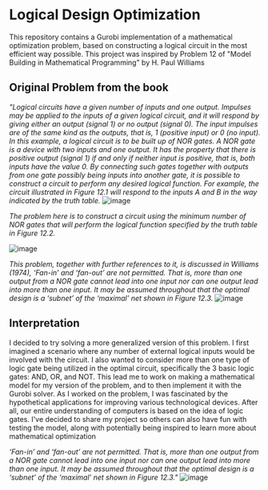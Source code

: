 # Logical Design Optimization

This repository contains a Gurobi implementation of a mathematical optimization problem, based on constructing a logical circuit in the most efficient way possible. This project was inspired by Problem 12 of "Model Building in Mathematical Programming" by H. Paul Williams

## Original Problem from the book
*"Logical circuits have a given number of inputs and one output. Impulses may
be applied to the inputs of a given logical circuit, and it will respond by giving
either an output (signal 1) or no output (signal 0). The input impulses are of the
same kind as the outputs, that is, 1 (positive input) or 0 (no input).
In this example, a logical circuit is to be built up of NOR gates. A NOR
gate is a device with two inputs and one output. It has the property that there
is positive output (signal 1) if and only if neither input is positive, that is, both
inputs have the value 0. By connecting such gates together with outputs from one
gate possibly being inputs into another gate, it is possible to construct a circuit
to perform any desired logical function. For example, the circuit illustrated in
Figure 12.1 will respond to the inputs A and B in the way indicated by the
truth table.*
![image](https://github.com/user-attachments/assets/307a3c87-aa8e-4be5-aee2-c687c1e8a78e)

*The problem here is to construct a circuit using the minimum number of NOR gates that will perform the logical function specified by the truth table in Figure 12.2.*

![image](https://github.com/user-attachments/assets/6c6cefe6-3682-4107-bc9d-5adb5c424302)

*This problem, together with further references to it, is discussed in
Williams (1974), ‘Fan-in’ and ‘fan-out’ are not permitted. That is, more than one output from
a NOR gate cannot lead into one input nor can one output lead into more than
one input.
It may be assumed throughout that the optimal design is a ‘subnet’ of the
‘maximal’ net shown in Figure 12.3.*
![image](https://github.com/user-attachments/assets/e71193f5-941b-445a-a718-5c3de55f3ea4)

## Interpretation
I decided to try solving a more generalized version of this problem. I first imagined a scenario where any number of external logical inputs would be involved with the circuit. I also wanted to consider more than one type of logic gate being utilized in the optimal circuit, specifically the 3 basic logic gates: AND, OR, and NOT. This lead me to work on making a mathematical model for my version of the problem, and to then implement it with the Gurobi solver. As I worked on the problem, I was fascinated by the hypothetical applications for improving various technological devices. After all, our entire understanding of computers is based on the idea of logic gates. I've decided to share my project so others can also have fun with testing the model, along with potentially being inspired to learn more about mathematical optimization

*‘Fan-in’ and ‘fan-out’ are not permitted. That is, more than one output from
a NOR gate cannot lead into one input nor can one output lead into more than
one input.
It may be assumed throughout that the optimal design is a ‘subnet’ of the
‘maximal’ net shown in Figure 12.3."*
![image](https://github.com/user-attachments/assets/5a5bb372-0c19-4b74-b834-e1436bc9193f)
